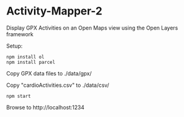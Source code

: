 # Activity-Mapper-2
Display GPX Activities on an Open Maps view using the Open Layers framework

Setup:

```
npm install ol
npm install parcel
```

Copy GPX data files to ./data/gpx/

Copy "cardioActivities.csv" to ./data/csv/

```
npm start
```

Browse to http://localhost:1234
